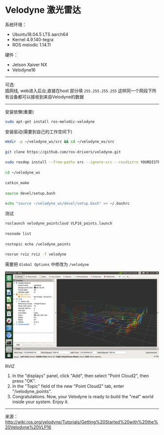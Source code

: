 # Velodyne 激光雷达

系统环境： 
- Ubuntu18.04.5 LTS aarch64
- Kernel 4.9.140-tegra
- ROS melodic 1.14.11   
      
硬件：
- Jetson Xaiver NX
- Velodyne16
  
----
可选:       
插网线, web进入后台,直接在host 部分填 `255.255.255.255` 这样同一个网段下所有设备都可以接收到来自Velodyne的数据

----

安装依懒(重要)
``` bash
sudo apt-get install ros-melodic-velodyne
```
安装驱动(需要到自己的工作空间下)
``` bash
mkdir -p ~/velodyne_ws/src && cd ~/velodyne_ws/src

git clone https://github.com/ros-drivers/velodyne.git

sudo rosdep install --from-paths src --ignore-src --rosdistro YOURDISTRO -y

cd ~/velodyne_ws

catkin_make

source devel/setup.bash

echo "source ~/velodyne_ws/devel/setup.bash" >> ~/.bashrc
```

测试
``` bash
roslaunch velodyne_pointcloud VLP16_points.launch

rosnode list

rostopic echo /velodyne_points

rosrun rviz rviz -f velodyne
```
需要把 `Global Options` 中修改为 `/velodyne`

![IMG](/pictures/Velodyne-16.png)


RVIZ
1. In the "displays" panel, click "Add", then select "Point Cloud2", then press "OK".
2. In the "Topic" field of the new "Point Cloud2" tab, enter "/velodyne_points".
3. Congratulations. Now, your Velodyne is ready to build the "real" world inside your system. Enjoy it.


----
来源：
http://wiki.ros.org/velodyne/Tutorials/Getting%20Started%20with%20the%20Velodyne%20VLP16


